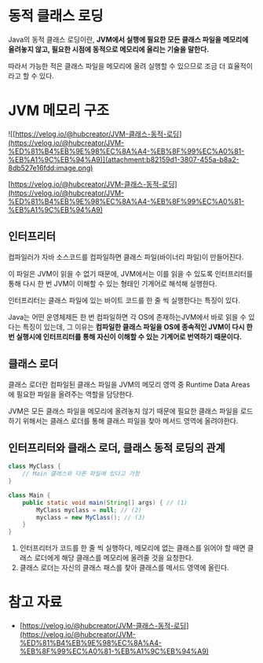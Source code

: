# 동적 클래스 로딩

Java의 동적 클래스 로딩이란, **JVM에서 실행에 필요한 모든 클래스 파일을 메모리에 올려놓지 않고, 필요한 시점에 동적으로 메모리에 올리는 기술을 말한다.**

따라서 가능한 적은 클래스 파일을 메모리에 올려 실행할 수 있으므로 조금 더 효율적이라고 할 수 있다.

# JVM 메모리 구조

![[https://velog.io/@hubcreator/JVM-클래스-동적-로딩](https://velog.io/@hubcreator/JVM-%ED%81%B4%EB%9E%98%EC%8A%A4-%EB%8F%99%EC%A0%81-%EB%A1%9C%EB%94%A9)](attachment:b82159d1-3807-455a-b8a2-8db527e16fdd:image.png)

[https://velog.io/@hubcreator/JVM-클래스-동적-로딩](https://velog.io/@hubcreator/JVM-%ED%81%B4%EB%9E%98%EC%8A%A4-%EB%8F%99%EC%A0%81-%EB%A1%9C%EB%94%A9)

## 인터프리터

컴파일러가 자바 소스코드를 컴파일하면 클래스 파일(바이너리 파일)이 만들어진다.

이 파일은 JVM이 읽을 수 없기 때문에, JVM에서는 이를 읽을 수 있도록 인터프리터를 통해 다시 한 번 JVM이 이해할 수 있는 형태인 기계어로 해석해 실행한다.

인터프리터는 클래스 파일에 있는 바이트 코드를 한 줄 씩 실행한다는 특징이 있다.

Java는 어떤 운영체제든 한 번 컴파일하면 각 OS에 존재하는JVM에서 바로 읽을 수 있다는 특징이 있는데, 그 이유는 **컴파일한 클래스 파일을 OS에 종속적인 JVM이 다시 한 번 실행시에 인터프리터를 통해 자신이 이해할 수 있는 기계어로 번역하기 때문이다.**

## 클래스 로더

클래스 로더란 컴파일된 클래스 파일을 JVM의 메모리 영역 중 Runtime Data Areas에 필요한 파일을 올려주는 역할을 담당한다.

JVM은 모든 클래스 파일을 메모리에 올려놓지 않기 때문에 필요한 클래스 파일을 로드하기 위해서는 클래스 로더를 통해 클래스 파일을 찾아 메서드 영역에 올려야한다.

## 인터프리터와 클래스 로더, 클래스 동적 로딩의 관계

```java
class MyClass {
	// Main 클래스와 다른 파일에 있다고 가정		
}

class Main {
	public static void main(String[] args) { // (1)
		MyClass myclass = null; // (2)
		myclass = new MyClass(); // (3)
	}
}
```

1. 인터프리터가 코드를 한 줄 씩 실행하다, 메모리에 없는 클래스를 읽어야 할 때면 클래스 로더에게 해당 클래스를 메모리에 올려줄 것을 요청한다.
2. 클래스 로더는 자신의 클래스 패스를 찾아 클래스를 메서드 영역에 올린다.

# 참고 자료

- [https://velog.io/@hubcreator/JVM-클래스-동적-로딩](https://velog.io/@hubcreator/JVM-%ED%81%B4%EB%9E%98%EC%8A%A4-%EB%8F%99%EC%A0%81-%EB%A1%9C%EB%94%A9)